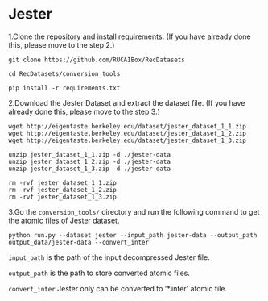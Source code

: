 # Jester

1.Clone the repository and install requirements. 
(If you have already done this, please move to the step 2.)

```
git clone https://github.com/RUCAIBox/RecDatasets

cd RecDatasets/conversion_tools

pip install -r requirements.txt
```

2.Download the Jester Dataset and extract the dataset file.
(If you have already done this, please move to the step 3.)

```
wget http://eigentaste.berkeley.edu/dataset/jester_dataset_1_1.zip
wget http://eigentaste.berkeley.edu/dataset/jester_dataset_1_2.zip
wget http://eigentaste.berkeley.edu/dataset/jester_dataset_1_3.zip

unzip jester_dataset_1_1.zip -d ./jester-data
unzip jester_dataset_1_2.zip -d ./jester-data
unzip jester_dataset_1_3.zip -d ./jester-data

rm -rvf jester_dataset_1_1.zip
rm -rvf jester_dataset_1_2.zip
rm -rvf jester_dataset_1_3.zip
```

3.Go the ``conversion_tools/`` directory 
and run the following command to get the atomic files of Jester dataset.

```
python run.py --dataset jester --input_path jester-data --output_path output_data/jester-data --convert_inter
```

`input_path` is the path of the input decompressed Jester file.

`output_path` is the path to store converted atomic files.

`convert_inter` Jester only can be converted to '*.inter' atomic file.
